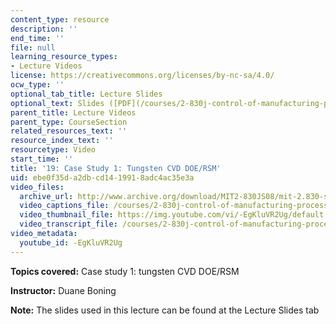 ```yaml
---
content_type: resource
description: ''
end_time: ''
file: null
learning_resource_types:
- Lecture Videos
license: https://creativecommons.org/licenses/by-nc-sa/4.0/
ocw_type: ''
optional_tab_title: Lecture Slides
optional_text: Slides ([PDF](/courses/2-830j-control-of-manufacturing-processes-sma-6303-spring-2008/resources/lecture19))
parent_title: Lecture Videos
parent_type: CourseSection
related_resources_text: ''
resource_index_text: ''
resourcetype: Video
start_time: ''
title: '19: Case Study 1: Tungsten CVD DOE/RSM'
uid: ebe0f35d-a2db-cd14-1991-8adc4ac35e3a
video_files:
  archive_url: http://www.archive.org/download/MIT2-830JS08/mit-2.830-s08-lec19_300k.mp4
  video_captions_file: /courses/2-830j-control-of-manufacturing-processes-sma-6303-spring-2008/46594f3c5cf35d8fa420086873866c6c_-EgKluVR2Ug.vtt
  video_thumbnail_file: https://img.youtube.com/vi/-EgKluVR2Ug/default.jpg
  video_transcript_file: /courses/2-830j-control-of-manufacturing-processes-sma-6303-spring-2008/d3536ecb1ef8e499f79a1700ade5de7f_-EgKluVR2Ug.pdf
video_metadata:
  youtube_id: -EgKluVR2Ug
---
```


**Topics covered:** Case study 1: tungsten CVD DOE/RSM

**Instructor:** Duane Boning

**Note:** The slides used in this lecture can be found at the Lecture Slides tab

